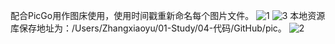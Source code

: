 配合PicGo用作图床使用，使用时间戳重新命名每个图片文件。
![1](https://raw.githubusercontent.com/zhangxy0727/pic/master/20190426144347.png)
![3](https://raw.githubusercontent.com/zhangxy0727/pic/master/20190426144426.png)
本地资源库保存地址为：/Users/Zhangxiaoyu/01-Study/04-代码/GitHub/pic。
![2](https://raw.githubusercontent.com/zhangxy0727/pic/master/20190426144006.png)

